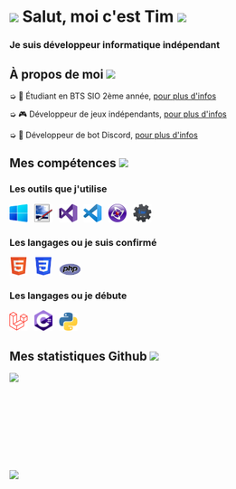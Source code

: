 <h1 style="vertical-align: top;"> <img src="https://cdn.discordapp.com/avatars/270903423371575296/a_9145baebb77b0e103daacd33f02561fc.gif?size=64"> Salut, moi c'est Tim <img src = "https://raw.githubusercontent.com/MartinHeinz/MartinHeinz/master/wave.gif" width = 50px> </h1>
<p align='center'>

</p>
<h3>
<div size='20px'> Je suis développeur informatique indépendant
</h3>
</div>

<h2> À propos de moi <img src="https://media.giphy.com/media/iY8CRBdQXODJSCERIr/giphy.gif" width="30px">
</h2>

➭ 💼 Étudiant en BTS SIO 2ème année, <a href="http://tim-req.ml" target="_blank">pour plus d'infos</a>

➭ 🎮 Développeur de jeux indépendants, <a href="http://strakygames.tk" target="_blank">pour plus d'infos</a>

➭ 🤖 Développeur de bot Discord, <a href="http://strakybot.tk" target="_blank">pour plus d'infos</a> 

<h2> Mes compétences <img src = "https://media2.giphy.com/media/QssGEmpkyEOhBCb7e1/giphy.gif?cid=ecf05e47a0n3gi1bfqntqmob8g9aid1oyj2wr3ds3mg700bl&rid=giphy.gif" width = 32px> </h2>

<div>

<h3>Les outils que j'utilise</h3>
  
<img src="Logos\Windows.png" width=32px>
  &nbsp;
<img src="Logos\PaintDotNet.png" width=32px>
  &nbsp;
<img src="Logos\VisualStudio.png" width=32px>
  &nbsp;
<img src="Logos\VisualStudioCode.png" width=32px>
  &nbsp;
<img src="Logos\Clickteam.png" width=32px>
  &nbsp;
<img src="Logos\DiscordBotMaker.png" width=32px>
  
<h3>Les langages ou je suis confirmé</h3>
  
<img src="Logos\HTML.png" width=32px>
 &nbsp;
<img src="Logos\CSS.png" width=32px>
 &nbsp;
<img src="Logos\PHP.png" width=38px>
  
<h3>Les langages ou je débute</h3>
  
<img src="Logos\Laravel.png" width=32px>
  &nbsp;
<img src="Logos\Csharp.png" width=32px>
  &nbsp;
<img src="Logos\Python.png" width=32px>
  
</div>

<h2> Mes statistiques Github <img src='https://i.imgur.com/yB5K8KI.gif' width='32px'> </h2>

<a href="https://github.com/Str4ky/github-readme-stats">
<img align="left" src="https://github-readme-stats.vercel.app/api?username=Str4ky&count_private=true&show_icons=true&theme=tokyonight" />
</a><br><br><br><br><br><br><br><br><br><br>
<a href="https://github.com/Str4ky/convoychat">
<img align="center" src="https://github-readme-stats.vercel.app/api/top-langs/?username=Str4ky&theme=tokyonight" />
</a>
